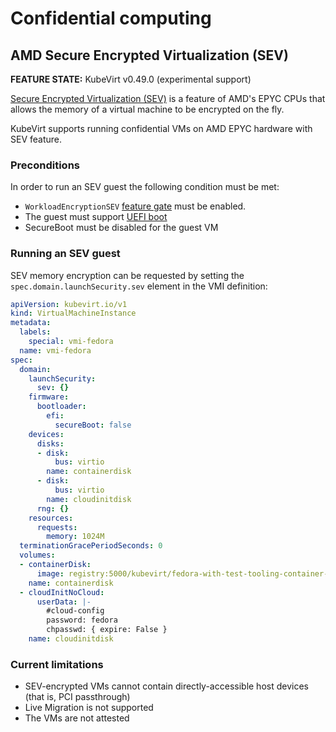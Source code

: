 # Confidential computing

## AMD Secure Encrypted Virtualization (SEV)

**FEATURE STATE:** KubeVirt v0.49.0 (experimental support)

[Secure Encrypted Virtualization (SEV)](https://developer.amd.com/sev/) is a feature of AMD's EPYC CPUs that allows the memory of a virtual machine to be encrypted on the fly.

KubeVirt supports running confidential VMs on AMD EPYC hardware with SEV feature.

### Preconditions

In order to run an SEV guest the following condition must be met:

- `WorkloadEncryptionSEV` [feature gate](../operations/activating_feature_gates.md#how-to-activate-a-feature-gate) must be enabled.
- The guest must support [UEFI boot](virtual_hardware.md#biosuefi)
- SecureBoot must be disabled for the guest VM

### Running an SEV guest

SEV memory encryption can be requested by setting the `spec.domain.launchSecurity.sev` element in the VMI definition:

```yaml
apiVersion: kubevirt.io/v1
kind: VirtualMachineInstance
metadata:
  labels:
    special: vmi-fedora
  name: vmi-fedora
spec:
  domain:
    launchSecurity:
      sev: {}
    firmware:
      bootloader:
        efi:
          secureBoot: false
    devices:
      disks:
      - disk:
          bus: virtio
        name: containerdisk
      - disk:
          bus: virtio
        name: cloudinitdisk
      rng: {}
    resources:
      requests:
        memory: 1024M
  terminationGracePeriodSeconds: 0
  volumes:
  - containerDisk:
      image: registry:5000/kubevirt/fedora-with-test-tooling-container-disk:devel
    name: containerdisk
  - cloudInitNoCloud:
      userData: |-
        #cloud-config
        password: fedora
        chpasswd: { expire: False }
    name: cloudinitdisk
```

### Current limitations

- SEV-encrypted VMs cannot contain directly-accessible host devices (that is, PCI passthrough)
- Live Migration is not supported
- The VMs are not attested
